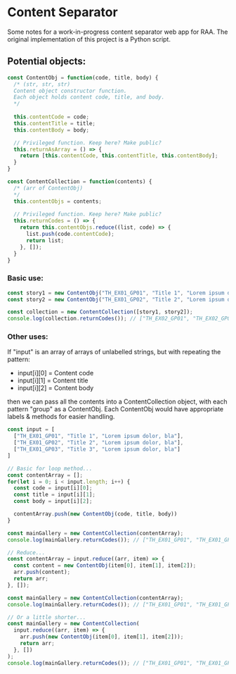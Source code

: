 # Content Separator
Some notes for a work-in-progress content separator web app for RAA.
The original implementation of this project is a Python script.


## Potential objects:
```javascript
const ContentObj = function(code, title, body) {
  /* (str, str, str)
  Content object constructor function.
  Each object holds content code, title, and body.
  */
  
  this.contentCode = code;
  this.contentTitle = title;
  this.contentBody = body;

  // Privileged function. Keep here? Make public?
  this.returnAsArray = () => {
    return [this.contentCode, this.contentTitle, this.contentBody];
  }
}

const ContentCollection = function(contents) {
  /* (arr of ContentObj)
  */
  this.contentObjs = contents;
  
  // Privileged function. Keep here? Make public?
  this.returnCodes = () => {
    return this.contentObjs.reduce((list, code) => {
      list.push(code.contentCode);
      return list;
    }, []);
  }
}
```


### Basic use:
```javascript
const story1 = new ContentObj("TH_EX01_GP01", "Title 1", "Lorem ipsum dolor, bla");
const story2 = new ContentObj("TH_EX01_GP02", "Title 2", "Lorem ipsum dolor, bla");

const collection = new ContentCollection([story1, story2]);
console.log(collection.returnCodes()); // ["TH_EX02_GP01", "TH_EX02_GP02"]
```


### Other uses:
If "input" is an array of arrays of unlabelled strings, but with repeating the pattern:
  - input[i][0] = Content code
  - input[i][1] = Content title
  - input[i][2] = Content body

then we can pass all the contents into a ContentCollection object, with each pattern "group" as a ContentObj.
Each ContentObj would have appropriate labels & methods for easier handling.

```javascript
const input = [
  ["TH_EX01_GP01", "Title 1", "Lorem ipsum dolor, bla"],
  ["TH_EX01_GP02", "Title 2", "Lorem ipsum dolor, bla"],
  ["TH_EX01_GP03", "Title 3", "Lorem ipsum dolor, bla"]
]

// Basic for loop method...
const contentArray = [];
for(let i = 0; i < input.length; i++) {
  const code = input[i][0];
  const title = input[i][1];
  const body = input[i][2];

  contentArray.push(new ContentObj(code, title, body))
}

const mainGallery = new ContentCollection(contentArray);
console.log(mainGallery.returnCodes()); // ["TH_EX01_GP01", "TH_EX01_GP02", "TH_EX01_GP03"]

// Reduce...
const contentArray = input.reduce((arr, item) => {
  const content = new ContentObj(item[0], item[1], item[2]);
  arr.push(content);  
  return arr;
}, []);

const mainGallery = new ContentCollection(contentArray);
console.log(mainGallery.returnCodes()); // ["TH_EX01_GP01", "TH_EX01_GP02", "TH_EX01_GP03"]

// Or a little shorter...
const mainGallery = new ContentCollection(
  input.reduce((arr, item) => {
    arr.push(new ContentObj(item[0], item[1], item[2]));
    return arr;
  }, [])
);
console.log(mainGallery.returnCodes()); // ["TH_EX01_GP01", "TH_EX01_GP02", "TH_EX01_GP03"]
```